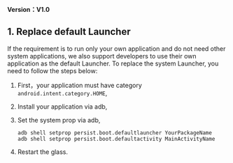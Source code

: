 **Version：V1.0**

<h2 id="1">1. Replace default Launcher</h2>

If the requirement is to run only your own application and do not need other system applications, we also support developers to use their own application as the default Launcher. To replace the system Launcher, you need to follow the steps below:

1. First，your application must have category ``android.intent.category.HOME``,
2. Install your application via adb,
3. Set the system prop via adb,

	```
	adb shell setprop persist.boot.defaultlauncher YourPackageName
	adb shell setprop persist.boot.defaultactivity MainActivityName
	```
4. Restart the glass.





